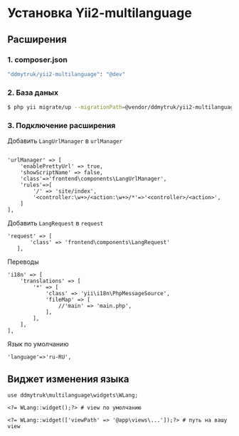 # Установка Yii2-multilanguage

## Расширения

### 1. composer.json

```bash
"ddmytruk/yii2-multilanguage": "@dev"
```

### 2. База даных

```bash
$ php yii migrate/up --migrationPath=@vendor/ddmytruk/yii2-multilanguage/migrations
```

### 3. Подключение расширения

Добавить `LangUrlManager` в `urlManager`
```

'urlManager' => [
    'enablePrettyUrl' => true,
    'showScriptName' => false,
    'class'=>'frontend\components\LangUrlManager',
    'rules'=>[
        '/' => 'site/index',
        '<controller:\w+>/<action:\w+>/*'=>'<controller>/<action>',
    ]
],
```

Добавить `LangRequest` в `request`

```
'request' => [
       'class' => 'frontend\components\LangRequest'
   ],
```
Переводы
```
'i18n' => [
    'translations' => [
        '*' => [
            'class' => 'yii\i18n\PhpMessageSource',
            'fileMap' => [
                //'main' => 'main.php',
            ],
        ],
    ],
],
```
Язык по умолчанию
```
'language'=>'ru-RU',
```


## Виджет изменения языка

```
use ddmytruk\multilanguage\widgets\WLang;
 
<?= WLang::widget();?> # view по умолчанию
 
<?= WLang::widget(['viewPath' => '@app\views\...']);?> # путь на вашу view
```